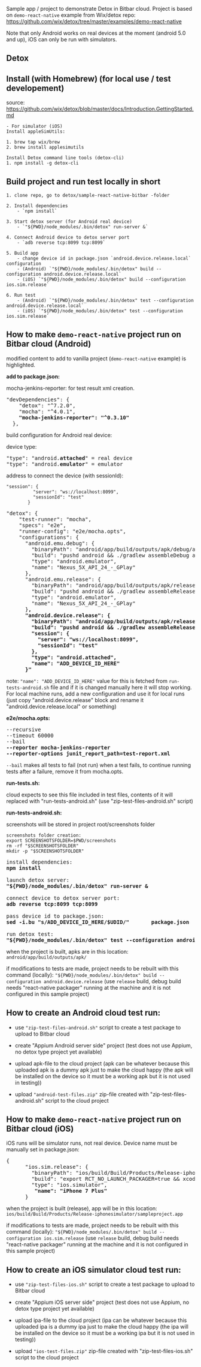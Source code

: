Sample app / project to demonstrate Detox in Bitbar cloud. Project is based on `demo-react-native` example from Wix/detox repo:
https://github.com/wix/detox/tree/master/examples/demo-react-native

Note that only Android works on real devices at the moment (android 5.0 and up), iOS can only be run with simulators.

Detox
-------------


Install (with Homebrew) (for local use / test developement)
-------------

source: https://github.com/wix/detox/blob/master/docs/Introduction.GettingStarted.md

	- For simulator (iOS)
	Install appleSimUtils:

	1. brew tap wix/brew
	2. brew install applesimutils

	Install Detox command line tools (detox-cli)
	1. npm install -g detox-cli



Build project and run test locally in short
-------------------- 


	1. clone repo, go to detox/sample-react-native-bitbar -folder
	
	2. Install dependencies
 		- `npm install`
	
	3. Start detox server (for Android real device)
		- `"${PWD}/node_modules/.bin/detox" run-server &`
	
	4. Connect Android device to detox server port
		- `adb reverse tcp:8099 tcp:8099` 
	
	5. Build app
		- change device id in package.json `android.device.release.local` configuration
		- (Android) `"${PWD}/node_modules/.bin/detox" build --configuration android.device.release.local`
		- (iOS) `"${PWD}/node_modules/.bin/detox" build --configuration ios.sim.release`
	
	6. Run test
		- (Android) `"${PWD}/node_modules/.bin/detox" test --configuration android.device.release.local`
		- (iOS) `"${PWD}/node_modules/.bin/detox" test --configuration ios.sim.release`



How to make `demo-react-native` project run on Bitbar cloud (Android)
-----------------------------------------------------

modified content to add to vanilla project (`demo-react-native` example) is highlighted.


**add to package.json:**

mocha-jenkins-reporter:
for test result xml creation.

<pre>
"devDependencies": {
    "detox": "^7.2.0",
    "mocha": "^4.0.1",
    <b>"mocha-jenkins-reporter": "^0.3.10"</b>
  },
</pre>


build configuration for Android real device:

device type:

<pre>
"type": "android.<b>attached</b>" = real device
"type": "android.<b>emulator</b>" = emulator
</pre>


address to connect the device (with sessionId):

```
"session": {
          "server": "ws://localhost:8099",
          "sessionId": "test"
        }
```

<pre>
"detox": {
    "test-runner": "mocha",
    "specs": "e2e",
    "runner-config": "e2e/mocha.opts",
    "configurations": {
      "android.emu.debug": {
        "binaryPath": "android/app/build/outputs/apk/debug/app-debug.apk",
        "build": "pushd android && ./gradlew assembleDebug assembleAndroidTest -DtestBuildType=debug && popd",
        "type": "android.emulator",
        "name": "Nexus_5X_API_24_-_GPlay"
      },
      "android.emu.release": {
        "binaryPath": "android/app/build/outputs/apk/release/app-release.apk",
        "build": "pushd android && ./gradlew assembleRelease assembleAndroidTest -DtestBuildType=release && popd",
        "type": "android.emulator",
        "name": "Nexus_5X_API_24_-_GPlay"
      }<b>,
      "android.device.release": {
        "binaryPath": "android/app/build/outputs/apk/release/app-release.apk",
        "build": "pushd android && ./gradlew assembleRelease assembleAndroidTest -DtestBuildType=release && popd",
        "session": {
          "server": "ws://localhost:8099",
          "sessionId": "test"
        },
        "type": "android.attached",
        "name": "ADD_DEVICE_ID_HERE"
      }"</b>
</pre>


note:
`"name": "ADD_DEVICE_ID_HERE"`
value for this is fetched from `run-tests-android.sh` file and if it is changed manually here it will stop working. 
For local machine runs, add a new configuration and use it for local runs (just copy "android.device.release" block and rename it "android.device.release.local" or something)


**e2e/mocha.opts:**

<pre>
--recursive
--timeout 60000
--bail
<b>--reporter mocha-jenkins-reporter
--reporter-options junit_report_path=test-report.xml</b>
</pre>

`--bail` makes all tests to fail (not run) when a test fails, to continue running tests after a failure, remove it from mocha.opts.


**run-tests.sh:**

cloud expects to see this file included in test files, contents of it will replaced with "run-tests-android.sh" (use "zip-test-files-android.sh" script)

**run-tests-android.sh:**

screenshots will be stored in project root/screenshots folder

```
screenshots folder creation:
export SCREENSHOTSFOLDER=$PWD/screenshots
rm -rf "$SCREENSHOTSFOLDER"
mkdir -p "$SCREENSHOTSFOLDER"
```

<pre>
install dependencies:
<b>npm install</b>

launch detox server:
<b>"${PWD}/node_modules/.bin/detox" run-server &</b>

connect device to detox server port:
<b>adb reverse tcp:8099 tcp:8099</b>

pass device id to package.json:
<b>sed -i.bu "s/ADD_DEVICE_ID_HERE/$UDID/"       package.json</b>

run detox test:
<b>"${PWD}/node_modules/.bin/detox" test --configuration android.device.release --loglevel verbose > detox.log 2>&1</b>
</pre>


when the project is built, apks are in this location:
`android/app/build/outputs/apk/`

if modifications to tests are made, project needs to be rebuilt with this command (locally):
`"${PWD}/node_modules/.bin/detox" build --configuration android.device.release`
(use `release` build, debug build needs "react-native packager" running at the machine and it is not configured in this sample project)


How to create an Android cloud test run:
-------------------------------

- use `"zip-test-files-android.sh"` script to create a test package to upload to Bitbar cloud

- create "Appium Android server side" project (test does not use Appium, no detox type project yet available)

- upload apk-file to the cloud project (apk can be whatever because this uploaded apk is a dummy apk just to make the cloud happy (the apk will be installed on the device so it must be a working apk but it is not used in testing))

- upload `"android-test-files.zip"` zip-file created with "zip-test-files-android.sh" script to the cloud project



How to make `demo-react-native` project run on Bitbar cloud (iOS)
-----------------------------------------------------

iOS runs will be simulator runs, not real device. Device name must be manually set in package.json:


<pre>
{
      "ios.sim.release": {
        "binaryPath": "ios/build/Build/Products/Release-iphonesimulator/sampleproject.app",
        "build": "export RCT_NO_LAUNCH_PACKAGER=true && xcodebuild -project ios/sampleproject.xcodeproj -scheme sampleproject -configuration Release -sdk iphonesimula$
        "type": "ios.simulator",
         <b>"name": "iPhone 7 Plus"</b>
      }
</pre>


when the project is built (release), app will be in this location:
`ios/build/Build/Products/Release-iphonesimulator/sampleproject.app`

if modifications to tests are made, project needs to be rebuilt with this command (locally):
`"${PWD}/node_modules/.bin/detox" build --configuration ios.sim.release`
(use `release` build, debug build needs "react-native packager" running at the machine and it is not configured in this sample project)


How to create an iOS simulator cloud test run:
-------------------------------

- use `"zip-test-files-ios.sh"` script to create a test package to upload to Bitbar cloud

- create "Appium iOS server side" project (test does not use Appium, no detox type project yet available)

- upload ipa-file to the cloud project (ipa can be whatever because this uploaded ipa is a dummy ipa just to make the cloud happy (the ipa will be installed on the device so it must be a working ipa but it is not used in testing))

- upload `"ios-test-files.zip"` zip-file created with "zip-test-files-ios.sh" script to the cloud project
